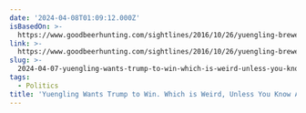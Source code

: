 ```yaml
---
date: '2024-04-08T01:09:12.000Z'
isBasedOn: >-
  https://www.goodbeerhunting.com/sightlines/2016/10/26/yuengling-brewery-wants-trump-to-win-which-is-weird-unless-you-know-aything-about-them
link: >-
  https://www.goodbeerhunting.com/sightlines/2016/10/26/yuengling-brewery-wants-trump-to-win-which-is-weird-unless-you-know-aything-about-them
slug: >-
  2024-04-07-yuengling-wants-trump-to-win-which-is-weird-unless-you-know-anything-abou
tags:
  - Politics
title: 'Yuengling Wants Trump to Win. Which is Weird, Unless You Know Anything Abou'
---
```


